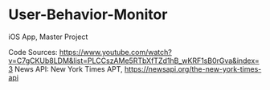 # User-Behavior-Monitor
iOS App, Master Project


Code Sources: https://www.youtube.com/watch?v=C7gCKUb8LDM&list=PLCCszAMe5RTbXfTZd1hB_wKRF1sB0rGva&index=3
News API: New York Times APT, https://newsapi.org/the-new-york-times-api
